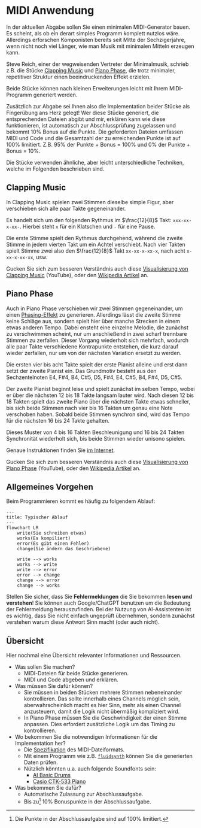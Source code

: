 # MIDI Anwendung

In der aktuellen Abgabe sollen Sie einen minimalen MIDI-Generator bauen.
Es scheint, als ob ein derart simples Programm komplett nutzlos wäre.
Allerdings erforschen Komponisten bereits seit Mitte der Sechzigerjahre, wenn nicht noch viel Länger, wie man Musik mit minimalen Mitteln erzeugen kann.

Steve Reich, einer der wegweisenden Vertreter der Minimalmusik, schrieb z.B. die Stücke [Clapping Music](https://youtu.be/YPU5XrmORCQ) und [Piano Phase](https://youtu.be/Jqoieg0Vqag), die trotz minimaler, repetitiver Struktur einen beeindruckenden Effekt erzielen.

Beide Stücke können nach kleinen Erweiterungen leicht mit Ihrem MIDI-Programm generiert werden.

Zusätzlich zur Abgabe sei Ihnen also die Implementation beider Stücke als Fingerübung ans Herz gelegt!
Wer diese Stücke generiert, die entsprechenden Dateien abgibt und mir, erklären kann wie diese funktionieren, ist automatisch zur Abschlussprüfung zugelassen und bekommt 10% Bonus auf die Punkte.
Die geforderten Dateien umfassen MIDI und Code und die Gesamtzahl der zu erreichenden Punkte ist auf 100% limitiert.
Z.B. 95% der Punkte + Bonus = 100% und 0% der Punkte + Bonus = 10%.

Die Stücke verwenden ähnliche, aber leicht unterschiedliche Techniken, welche im Folgenden beschrieben sind.

## Clapping Music

In Clapping Music spielen zwei Stimmen dieselbe simple Figur, aber verschieben sich alle paar Takte gegeneinander.

Es handelt sich um den folgenden Rythmus im $\frac{12}{8}$ Takt: `xxx-xx-x-xx-`.
Hierbei steht `x` für ein Klatschen und `-` für eine Pause.

Die erste Stimme spielt den Rythmus durchgehend, während die zweite Stimme in jedem vierten Takt um ein Achtel verschiebt.
Nach vier Takten spielt Stimme zwei also den $\frac{12}{8}$ Takt `xx-xx-x-xx-x`, nach acht `x-xx-x-xx-xx`, usw.

Gucken Sie sich zum besseren Verständnis auch diese [Visualisierung von Clapping Music](https://youtu.be/YPU5XrmORCQ) (YouTube), oder den [Wikipedia Artikel](https://en.wikipedia.org/wiki/Clapping_Music) an.

## Piano Phase

Auch in Piano Phase verschieben wir zwei Stimmen gegeneinander, um einen [Phasing-Effekt](https://en.wikipedia.org/wiki/Phase_music) zu generieren.
Allerdings lässt die zweite Stimme keine Schläge aus, sondern spielt hier über manche Strecken in einem etwas anderen Tempo.
Dabei ensteht eine einzelne Melodie, die zunächst zu verschwimmen scheint, nur um anschließend in zwei scharf trennbare Stimmen zu zerfallen.
Dieser Vorgang wiederholt sich mehrfach, wodurch alle paar Takte verschiedene Kontrapunkte entstehen, die kurz darauf wieder zerfallen, nur um von der nächsten Variation ersetzt zu werden.

Die ersten vier bis acht Takte spielt der erste Pianist alleine und erst dann setzt der zweite Pianist ein.
Das Grundmotiv besteht aus den Sechzentelnoten E4, F#4, B4, C#5, D5, F#4, E4, C#5, B4, F#4, D5, C#5.

Der zweite Pianist beginnt leise und spielt zunächst im selben Tempo, wobei er über die nächsten 12 bis 18 Takte langsam lauter wird.
Nach diesen 12 bis 18 Takten spielt das zweite Piano über die nächsten Takte etwas schneller, bis sich beide Stimmen nach vier bis 16 Takten um genau eine Note verschoben haben.
Sobald beide Stimmen synchron sind, wird das Tempo für die nächsten 16 bis 24 Takte gehalten.

Dieses Muster von 4 bis 16 Takten Beschleunigung und 16 bis 24 Takten Synchronität wiederholt sich, bis beide Stimmen wieder unisono spielen.

Genaue Instruktionen finden Sie [im Internet](https://www.ciufo.org/classes/sonicart_sp09/readings/SteveReich-PianoPhase.pdf).

Gucken Sie sich zum besseren Verständnis auch diese [Visualisierung von Piano Phase](https://youtu.be/Jqoieg0Vqag) (YouTube), oder den [Wikipedia Artikel](https://en.wikipedia.org/wiki/Piano_Phase) an.

## Allgemeines Vorgehen

Beim Programmieren kommt es häufig zu folgendem Ablauf:

```mermaid
---
title: Typischer Ablauf
---
flowchart LR
    write(Sie schreiben etwas)
    works(Es kompiliert)
    error(Es gibt einen Fehler)
    change(Sie ändern das Geschriebene)

    write --> works
    works --> write
    write --> error
    error --> change
    change --> error
    change --> works
```

Stellen Sie sicher, dass Sie **Fehlermeldungen** die Sie bekommen **lesen und verstehen**!
Sie können auch Google/ChatGPT benutzen um die Bedeutung der Fehlermeldung herauszufinden.
Bei der Nutzung von AI-Assistenten ist es wichtig, dass Sie nicht einfach ungeprüft übernehmen, sondern zunächst verstehen warum diese Antwort Sinn macht (oder auch nicht).

## Übersicht

Hier nochmal eine Übersicht relevanter Informationen und Ressourcen.

- Was sollen Sie machen?
    - MIDI-Dateien für beide Stücke generieren.
    - MIDI und Code abgeben und erklären.
- Was müssen Sie dafür können?
    - Sie müssen in beiden Stücken mehrere Stimmen nebeneinander kontrollieren.
      Das sollte innerhalb eines Channels möglich sein, aberwahrscheinlich macht es hier Sinn, mehr als einen Channel anzusteuern, damit die Logik nicht übermäßig kompliziert wird.
    - In Piano Phase müssen Sie die Geschwindigkeit der einen Stimme anpassen.
      Dies erfordert zusätzliche Logik um das Timing zu kontrollieren.
- Wo bekommen Sie die notwendigen Informationen für die Implementation her?
    - Die [Spezifikation](https://www.cs.cmu.edu/~music/cmsip/readings/Standard-MIDI-file-format-updated.pdf) des MIDI-Dateiformats.
    - Mit einem Programm wie z.B. [`fluidsynth`](https://www.fluidsynth.org/) können Sie die generierten Daten prüfen.
    - Nützlich könnten u.a. auch folgende Soundfonts sein:
        - [AI Basic Drums](https://musical-artifacts.com/artifacts/3832)
        - [Casio CTK-533 Piano](https://musical-artifacts.com/artifacts/1790)
- Was bekommen Sie dafür?
    - Automatische Zulassung zur Abschlussaufgabe.
    - Bis zu[^max100] 10% Bonuspunkte in der Abschlussaufgabe.

[^max100]: Die Punkte in der Abschlussaufgabe sind auf 100% limitiert.

